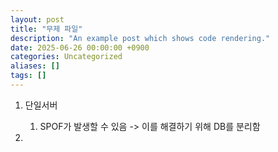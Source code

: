 ```yaml
---
layout: post
title: "무제 파일"
description: "An example post which shows code rendering."
date: 2025-06-26 00:00:00 +0900
categories: Uncategorized
aliases: []
tags: []
---
```


1. 단일서버 
	1. SPOF가 발생할 수 있음
		-> 이를 해결하기 위해 DB를 분리함



1. 